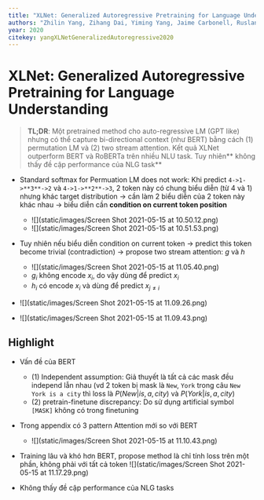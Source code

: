 ```yaml
---
title: "XLNet: Generalized Autoregressive Pretraining for Language Understanding"
authors: "Zhilin Yang, Zihang Dai, Yiming Yang, Jaime Carbonell, Ruslan Salakhutdinov, Quoc V. Le"
year: 2020
citekey: yangXLNetGeneralizedAutoregressive2020
---
```


# XLNet: Generalized Autoregressive Pretraining for Language Understanding
> **TL;DR**: Một pretrained method cho auto-regressive LM (GPT like) nhưng có thể capture bi-directional context (như BERT) bằng cách (1) permutation LM và (2) two stream attention. Kết quả XLNet outperform BERT và RoBERTa trên nhiều NLU task. Tuy nhiên** không thấy đề cập performance của NLG task**

- Standard softmax for Permuation LM does not work: Khi predict `4->1->**3**->2` và `4->1->**2**->3`, 2 token này có chung biểu diễn (từ 4 và 1) nhưng khác target distribution -> cần làm 2 biểu diễn của 2 token này khác nhau -> biểu diễn cần **condition on current token position**
  - ![](static/images/Screen Shot 2021-05-15 at 10.50.12.png)
  - ![](static/images/Screen Shot 2021-05-15 at 10.51.53.png)
- Tuy nhiên nếu biểu diễn condition on current token -> predict this token become trivial (contradiction) -> propose two stream attention: $g$ và $h$
  - ![](static/images/Screen Shot 2021-05-15 at 11.05.40.png)
  - $g_i$ không encode $x_i$, do vậy dùng để predict $x_i$
  - $h_i$ có encode $x_i$ và dùng để predict $x_{j \neq i}$

- ![](static/images/Screen Shot 2021-05-15 at 11.09.26.png)
- ![](static/images/Screen Shot 2021-05-15 at 11.09.43.png)

## Highlight
- Vấn đề của BERT
  - (1) Independent assumption: Giả thuyết là tất cả các mask đều independ lẫn nhau (vd 2 token bị mask là `New`, `York` trong câu `New York is a city` thì loss là $P(New|is,a,city)$ và $P(York |is,a,city)$
  - (2) pretrain-finetune discrepancy: Do sử dụng artificial symbol `[MASK]` không có trong finetuning

- Trong appendix có 3 pattern Attention mới so với BERT
  - ![](static/images/Screen Shot 2021-05-15 at 11.10.43.png)

-  Training lâu và khó hơn BERT, propose method là chỉ tính loss trên một phần, không phải với tất cả token ![](static/images/Screen Shot 2021-05-15 at 11.17.29.png)

- Không thấy đề cập performance của NLG tasks